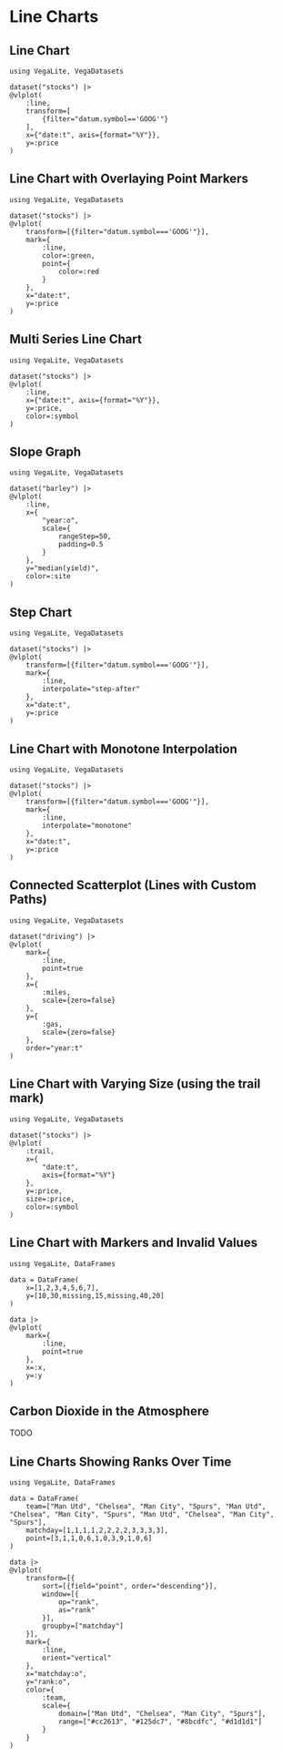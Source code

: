 # Line Charts

## Line Chart

```@example
using VegaLite, VegaDatasets

dataset("stocks") |>
@vlplot(
    :line,
    transform=[
        {filter="datum.symbol=='GOOG'"}
    ],
    x={"date:t", axis={format="%Y"}},
    y=:price
)
```

## Line Chart with Overlaying Point Markers

```@example
using VegaLite, VegaDatasets

dataset("stocks") |>
@vlplot(
    transform=[{filter="datum.symbol==='GOOG'"}],
    mark={
        :line,
        color=:green,
        point={
            color=:red
        }
    },
    x="date:t",
    y=:price
)
```

## Multi Series Line Chart

```@example
using VegaLite, VegaDatasets

dataset("stocks") |>
@vlplot(
    :line,
    x={"date:t", axis={format="%Y"}},
    y=:price,
    color=:symbol
)
```

## Slope Graph

```@example
using VegaLite, VegaDatasets

dataset("barley") |>
@vlplot(
    :line,
    x={
        "year:o",
        scale={
            rangeStep=50,
            padding=0.5
        }
    },
    y="median(yield)",
    color=:site
)
```

## Step Chart

```@example
using VegaLite, VegaDatasets

dataset("stocks") |>
@vlplot(
    transform=[{filter="datum.symbol==='GOOG'"}],
    mark={
        :line,
        interpolate="step-after"
    },
    x="date:t",
    y=:price
)
```

## Line Chart with Monotone Interpolation

```@example
using VegaLite, VegaDatasets

dataset("stocks") |>
@vlplot(
    transform=[{filter="datum.symbol==='GOOG'"}],
    mark={
        :line,
        interpolate="monotone"
    },
    x="date:t",
    y=:price
)
```

## Connected Scatterplot (Lines with Custom Paths)

```@example
using VegaLite, VegaDatasets

dataset("driving") |>
@vlplot(
    mark={
        :line,
        point=true
    },
    x={
        :miles,
        scale={zero=false}
    },
    y={
        :gas,
        scale={zero=false}
    },
    order="year:t"
)
```

## Line Chart with Varying Size (using the trail mark)

```@example
using VegaLite, VegaDatasets

dataset("stocks") |>
@vlplot(
    :trail,
    x={
        "date:t",
        axis={format="%Y"}
    },
    y=:price,
    size=:price,
    color=:symbol
)
```

## Line Chart with Markers and Invalid Values

```@example
using VegaLite, DataFrames

data = DataFrame(
    x=[1,2,3,4,5,6,7],
    y=[10,30,missing,15,missing,40,20]
)

data |>
@vlplot(
    mark={
        :line,
        point=true
    },
    x=:x,
    y=:y
)
```

## Carbon Dioxide in the Atmosphere

TODO

## Line Charts Showing Ranks Over Time

```@example
using VegaLite, DataFrames

data = DataFrame(
    team=["Man Utd", "Chelsea", "Man City", "Spurs", "Man Utd", "Chelsea", "Man City", "Spurs", "Man Utd", "Chelsea", "Man City", "Spurs"],
    matchday=[1,1,1,1,2,2,2,2,3,3,3,3],
    point=[3,1,1,0,6,1,0,3,9,1,0,6]
)

data |>
@vlplot(
    transform=[{
        sort=[{field="point", order="descending"}],
        window=[{
            op="rank",
            as="rank"
        }],
        groupby=["matchday"]
    }],
    mark={
        :line,
        orient="vertical"
    },
    x="matchday:o",
    y="rank:o",
    color={
        :team,
        scale={
            domain=["Man Utd", "Chelsea", "Man City", "Spurs"],
            range=["#cc2613", "#125dc7", "#8bcdfc", "#d1d1d1"]
        }
    }
)
```
